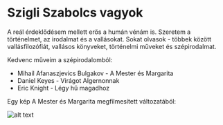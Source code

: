 # Szigli Szabolcs vagyok

A reál érdeklődésem mellett erős a humán vénám is. Szeretem a történelmet, az irodalmat és a vallásokat. Sokat olvasok - többek között vallásfilozófiát, vallásos könyveket, történelmi műveket és szépirodalmat.

Kedvenc műveim a szépirodalomból:

- Mihail Afanaszjevics Bulgakov - A Mester és Margarita
- Daniel Keyes - Virágot Algernonnak
- Eric Knight - Légy hű magadhoz 

         
Egy kép A Mester és Margarita megfilmesített változatából:

![alt text](https://github.com/Szabolcs888/Short-introduction/blob/main/A%20Mester%20%C3%A9s%20Margarita.jpg)

